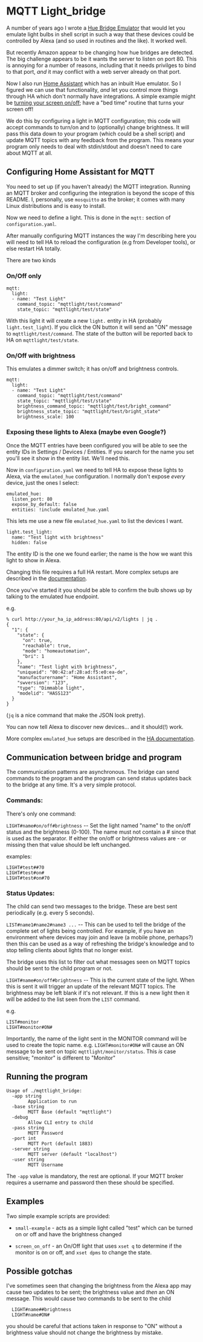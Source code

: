 # MQTT Light_bridge

A number of years ago I wrote a [Hue Bridge
Emulator](https://github.com/sweharris/huebridge-shell) that would let
you emulate light bulbs in shell script in such a way that these devices
could be controlled by Alexa (and so used in routines and the like).  It
worked well.

But recently Amazon appear to be changing how hue bridges are detected.
The big challenge appears to be it wants the server to listen on port 80.
This is annoying for a number of reasons, including that it needs privilges
to bind to that port, _and_ it may conflict with a web server already on
that port.

Now I also run [Home Assistant](https://www.home-assistant.io/) which has
an inbuilt Hue emulator.  So I figured we can use that functionality, _and_
let you control more things through HA which don't normally have integrations.
A simple example might be [turning your screen on/off](screen_on_off);
have a "bed time" routine that turns your screen off!

We do this by configuring a light in MQTT configuration; this code will
accept commands to turn/on and to (optionally) change brightness.  It will
pass this data down to your program (which could be a shell script) and
update MQTT topics with any feedback from the program.  This means your
program only needs to deal with stdin/stdout and doesn't need to care
about MQTT at all.

## Configuring Home Assistant for MQTT

You need to set up (if you haven't already) the MQTT integration.  Running
an MQTT broker and configuring the integration is beyond the scope of this
README.  I, personally, use `mosquitto` as the broker; it comes with many
Linux distributions and is easy to install.

Now we need to define a light.  This is done in the `mqtt:` section of
`configuration.yaml`.

After manually configuring MQTT instances the way I'm describing here you
will need to tell HA to reload the configuration (e.g from Developer tools),
or else restart HA totally.

There are two kinds

### On/Off only

```
mqtt:
  light:
  - name: "Test Light"
    command_topic: "mqttlight/test/command"
    state_topic: "mqttlight/test/state"
```

With this light it will create a new `light.` entity in HA (probably `light.test_light`).  If you click the ON button it will send an "ON" message to
`mqttlight/test/command`.  The state of the button will be reported back to
HA on `mqttlight/test/state`.

### On/Off with brightness

This emulates a dimmer switch; it has on/off and brightness controls.

```
mqtt:
  light:
  - name: "Test Light"
    command_topic: "mqttlight/test/command"
    state_topic: "mqttlight/test/state"
    brightness_command_topic: "mqttlight/test/bright_command"
    brightness_state_topic: "mqttlight/test/bright_state"
    brightness_scale: 100
```

### Exposing these lights to Alexa (maybe even Google?)

Once the MQTT entries have been configured you will be able to see the
entity IDs in Settings / Devices / Entities.  If you search for the name
you set you'll see it show in the entity list.  We'll need this.

Now in `configuration.yaml` we need to tell HA to expose these lights to
Alexa, via the `emulated_hue` configuration.   I normally don't expose
_every_ device, just the ones I select:

```
emulated_hue:
  listen_port: 80
  expose_by_default: false
  entities: !include emulated_hue.yaml
```

This lets me use a new file `emulated_hue.yaml` to list the devices I want.

```
light.test_light:
  name: "Test light with brightness"
  hidden: false
```

The entity ID is the one we found earlier; the name is the how we want this
light to show in Alexa.

Changing this file requires a full HA restart.
More complex setups are described in the [documentation](https://www.home-assistant.io/integrations/emulated_hue/).

Once you've started it you should be able to confirm the bulb shows up by
talking to the emulated hue endpoint.

e.g.

```
% curl http://your_ha_ip_address:80/api/v2/lights | jq .
{
  "1": {
    "state": {
      "on": true,
      "reachable": true,
      "mode": "homeautomation",
      "bri": 1
    },
    "name": "Test light with brightness",
    "uniqueid": "00:42:af:28:ad:f5:e0:ea-de",
    "manufacturername": "Home Assistant",
    "swversion": "123",
    "type": "Dimmable light",
    "modelid": "HASS123"
  }
}
```

(`jq` is a nice command that make the JSON look pretty).

You can now tell Alexa to discover new devices... and it should(!) work.

More complex `emulated_hue` setups are described in the [HA documentation](https://www.home-assistant.io/integrations/emulated_hue/).

## Communication between bridge and program

The communication patterns are asynchronous.  The bridge can send
commands to the program and the program can send status updates back
to the bridge at any time.  It's a very simple protocol.

### Commands:

There's only one command:

`LIGHT#name#on/off#brightness`  -- Set the light named "name" to the
on/off status and the brightness (0-100).  The name must not contain a #
since that is used as the separator.  If either the on/off or brightness
values are - or missing then that value should be left unchanged.

examples:
```
LIGHT#test##70
LIGHT#test#on#
LIGHT#test#on#70
```

### Status Updates:

The child can send two messages to the bridge.  These are best sent
periodically (e.g. every 5 seconds).

`LIST#name1#name2#name3 ...`  -- This can be used to tell the
bridge of the complete set of lights being controlled.  For example, if
you have an environment where devices may join and leave (a mobile
phone, perhaps?) then this can be used as a way of refreshing the bridge's
knowledge and to stop telling clients about lights that no longer exist.

The bridge uses this list to filter out what messages seen on MQTT topics
should be sent to the child program or not.

`LIGHT#name#on/off#brightness` -- This is the current state of
the light.  When this is sent it will trigger an update of the relevant
MQTT topics.  The brightness may be left blank if it's not relevant.  If
this is a new light then it will be added to the list seen from the `LIST`
command.

e.g.
```
LIST#monitor
LIGHT#monitor#ON#
```

Importantly, the name of the light sent in the MONITOR command will be used
to create the topic name.  e.g.  `LIGHT#monitor#ON#` will cause an ON message
to be sent on topic `mqttlight/monitor/status`.   This _is_ case sensitive;
"monitor" is different to "Monitor"

## Running the program

```
Usage of ./mqttlight_bridge:
  -app string
        Application to run
  -base string
        MQTT Base (default "mqttlight")
  -debug
        Allow CLI entry to child
  -pass string
        MQTT Password
  -port int
        MQTT Port (default 1883)
  -server string
        MQTT server (default "localhost")
  -user string
        MQTT Username
```

The `-app` value is mandatory, the rest are optional.  If your MQTT broker
requires a username and password then these should be specified.

## Examples

Two simple example scripts are provided:
* `small-example` - acts as a simple light called "test" which can be turned
on or off and have the brightness changed

* `screen_on_off` - an On/Off light that uses `xset q` to determine if the
monitor is on or off, and `xset dpms` to change the state.

## Possible gotchas

I've sometimes seen that changing the brightness from the Alexa app may
cause two updates to be sent; the brightness value and _then_ an ON message.
This would cause two commands to be sent to the child
```
  LIGHT#name##brightness
  LIGHT#name#ON#
```

you should be careful that actions taken in response to "ON" without a
brightness value should not change the brightness by mistake.

